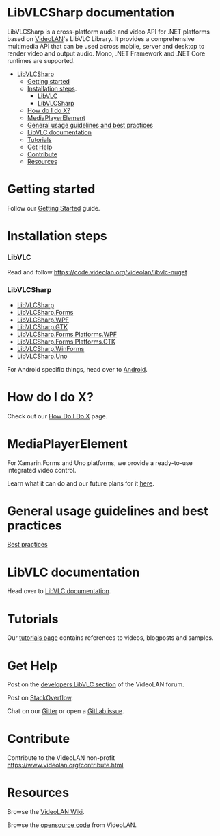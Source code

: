 # LibVLCSharp documentation

LibVLCSharp is a cross-platform audio and video API for .NET platforms based on [VideoLAN](https://www.videolan.org)'s LibVLC Library. It provides a comprehensive multimedia API that can be used across mobile, server and desktop to render video and output audio. Mono, .NET Framework and .NET Core runtimes are supported.

- [LibVLCSharp](#LibVLCSharp-documentation)
  - [Getting started](#Getting-started)
  - [Installation steps](#Installation-steps).
    - [LibVLC](#LibVLC)
    - [LibVLCSharp](#LibVLCSharp)
  - [How do I do X?](#How-do-I-do-X?)
  - [MediaPlayerElement](#MediaPlayerElement)
  - [General usage guidelines and best practices](#General-usage-guidelines-and-best-practices)
  - [LibVLC documentation](#libvlc-documentation)
  - [Tutorials](#tutorials)
  - [Get Help](#get-help)
  - [Contribute](#contribute)
  - [Resources](#resources)

# Getting started

Follow our [Getting Started](getting_started.md) guide.

# Installation steps

### LibVLC

Read and follow https://code.videolan.org/videolan/libvlc-nuget

### LibVLCSharp

- [LibVLCSharp](../LibVLCSharp/README.md)
- [LibVLCSharp.Forms](../LibVLCSharp.Forms/README.md)
- [LibVLCSharp.WPF](../LibVLCSharp.WPF/README.md)
- [LibVLCSharp.GTK](../LibVLCSharp.GTK/README.md)
- [LibVLCSharp.Forms.Platforms.WPF](../LibVLCSharp.Forms.Platforms.WPF/README.md)
- [LibVLCSharp.Forms.Platforms.GTK](../LibVLCSharp.Forms.Platforms.GTK/README.md)
- [LibVLCSharp.WinForms](../LibVLCSharp.WinForms/README.md)
- [LibVLCSharp.Uno](../LibVLCSharp.Uno/README.md)

For Android specific things, head over to [Android](android.md).

# How do I do X?

Check out our [How Do I Do X](how_do_I_do_X.md) page.

# MediaPlayerElement

For Xamarin.Forms and Uno platforms, we provide a ready-to-use integrated video control.

Learn what it can do and our future plans for it [here](media_player_element.md).

# General usage guidelines and best practices

[Best practices](best_practices.md)

# LibVLC documentation

Head over to [LibVLC documentation](libvlc_documentation.md).

# Tutorials

Our [tutorials page](tutorials.md) contains references to videos, blogposts and samples.

# Get Help

Post on the [developers LibVLC section](https://forum.videolan.org/viewforum.php?f=32&sid=eada3e1eeccfb3c98b656dfb5b212cce) of the VideoLAN forum.

Post on [StackOverflow](https://stackoverflow.com/questions/tagged/libvlcsharp).

Chat on our [Gitter](https://gitter.im/libvlcsharp/Lobby) or open a [GitLab issue](https://code.videolan.org/videolan/LibVLCSharp/issues).

# Contribute

Contribute to the VideoLAN non-profit https://www.videolan.org/contribute.html

# Resources

Browse the [VideoLAN Wiki](https://wiki.videolan.org/Main_Page/).

Browse the [opensource code](https://code.videolan.org/explore/projects/starred) from VideoLAN.